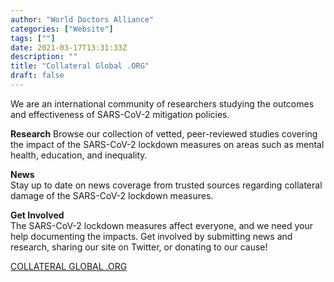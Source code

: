 ```yaml
---
author: "World Doctors Alliance"
categories: ["Website"]
tags: [""]
date: 2021-03-17T13:31:33Z
description: ""
title: "Collateral Global .ORG"
draft: false
---
```


We are an international community of researchers studying the outcomes and effectiveness of SARS-CoV-2 mitigation policies.   

**Research** 
Browse our collection of vetted, peer-reviewed studies covering the impact of the SARS-CoV-2 lockdown measures on areas such as mental health, education, and inequality.  

**News**  
Stay up to date on news coverage from trusted sources regarding collateral damage of the SARS-CoV-2 lockdown measures.  

**Get Involved**  
The SARS-CoV-2 lockdown measures affect everyone, and we need your help documenting the impacts. Get involved by submitting news and research, sharing our site on Twitter, or donating to our cause!  

[COLLATERAL GLOBAL .ORG](https://collateralglobal.org/)